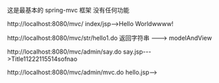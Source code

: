 这是最基本的 spring-mvc 框架 没有任何功能


http://localhost:8080/mvc/
    index/jsp-->Hello Worldwwww!

http://localhost:8080/mvc/str/hello1.do
    返回字符串  ---> modelAndView
    
http://localhost:8080/mvc/admin/say.do
    say.jsp--->Title11222115514sofnao
    
 http://localhost:8080/mvc/admin/mvc.do
    hello.jsp-->